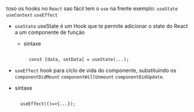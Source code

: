 toso os hooks no `React` sao fácil tem o `use` na frente exemplo: `useState` `useContext` `useEffect`


- `useState` useState é um Hook que te permite adicionar o state do React a um componente de função
  
  - sintaxe

    ```React

      const [data, setData] = useState(...);
  
    ```


- `useEffect` hook para ciclo de vida do componente, substituindo os `componentDidMount` `componentWillUnmount` `componentDidUpdate`.


- sintaxe

    ```React

      useEffect(()=>{...});

    ```